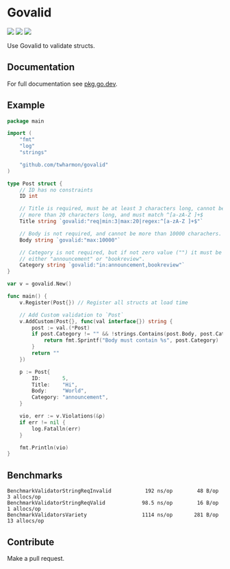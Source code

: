 # Govalid

![](https://github.com/twharmon/govalid/workflows/Test/badge.svg) [![](https://goreportcard.com/badge/github.com/twharmon/govalid)](https://goreportcard.com/report/github.com/twharmon/govalid) [![](https://gocover.io/_badge/github.com/twharmon/govalid)](https://gocover.io/github.com/twharmon/govalid)

Use Govalid to validate structs.

## Documentation

For full documentation see [pkg.go.dev](https://pkg.go.dev/github.com/twharmon/govalid).

## Example

```go
package main

import (
	"fmt"
	"log"
	"strings"

	"github.com/twharmon/govalid"
)

type Post struct {
	// ID has no constraints
	ID int

	// Title is required, must be at least 3 characters long, cannot be
	// more than 20 characters long, and must match ^[a-zA-Z ]+$
	Title string `govalid:"req|min:3|max:20|regex:^[a-zA-Z ]+$"`

	// Body is not required, and cannot be more than 10000 charachers.
	Body string `govalid:"max:10000"`

	// Category is not required, but if not zero value ("") it must be
	// either "announcement" or "bookreview".
	Category string `govalid:"in:announcement,bookreview"`
}

var v = govalid.New()

func main() {
	v.Register(Post{}) // Register all structs at load time

	// Add Custom validation to `Post`
	v.AddCustom(Post{}, func(val interface{}) string {
		post := val.(*Post)
		if post.Category != "" && !strings.Contains(post.Body, post.Category) {
			return fmt.Sprintf("Body must contain %s", post.Category)
		}
		return ""
	})

	p := Post{
		ID:       5,
		Title:    "Hi",
		Body:     "World",
		Category: "announcement",
	}

	vio, err := v.Violations(&p)
	if err != nil {
		log.Fatalln(err)
	}

	fmt.Println(vio)
}
```

## Benchmarks

```
BenchmarkValidatorStringReqInvalid	         192 ns/op	      48 B/op	       3 allocs/op
BenchmarkValidatorStringReqValid	        98.5 ns/op	      16 B/op	       1 allocs/op
BenchmarkValidatorsVariety	                1114 ns/op	     281 B/op	      13 allocs/op
```

## Contribute

Make a pull request.
